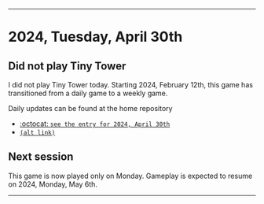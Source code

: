 
***

# 2024, Tuesday, April 30th

## Did not play Tiny Tower

<!-- TODO: For each weekly entry, make sure the date is correct. The day of the week should be modified in 4 places !-->

I did not play Tiny Tower today. Starting 2024, February 12th, this game has transitioned from a daily game to a weekly game.

Daily updates can be found at the home repository

- [:octocat: `see the entry for 2024, April 30th`](https://github.com/seanpm2001/SeansLifeArchive_Images_TinyTower/tree/master/tiny%20tower/2024/04_April/30/) 
- [`(alt link)`](/tiny%20tower/2024/04_April/30/)

## Next session

This game is now played only on Monday. Gameplay is expected to resume on 2024, Monday, May 6th.

***
